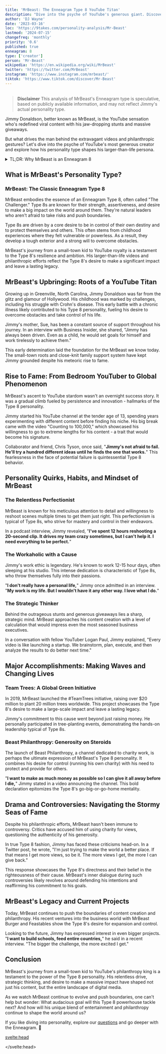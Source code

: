 ```yaml
---
title: 'MrBeast: The Enneagram Type 8 YouTube Titan'
description: "Dive into the psyche of YouTube's generous giant. Discover how MrBeast's Enneagram Type 8 personality fuels his epic videos, philanthropy, and relentless drive for impact."
author: 'DJ Wayne'
date: '2023-03-16'
loc: 'https://9takes.com/personality-analysis/Mr-Beast'
lastmod: '2024-07-15'
changefreq: 'monthly'
priority: '0.6'
published: true
enneagram: 8
type: ['creator']
person: 'Mr-Beast'
wikipedia: 'https://en.wikipedia.org/wiki/MrBeast'
twitter: 'https://twitter.com/MrBeast'
instagram: 'https://www.instagram.com/mrbeast/'
tiktok: 'https://www.tiktok.com/discover/Mr-Beast'
---
```


<!-- redo -->
<!-- chris from mr beast
mr beast girlfriend
mr beast logo
how tall is mr beast
how old is mr beast
featstables

 -->
<script>
	import  PopCard  from "$lib/components/atoms/PopCard.svelte";
</script>

<div
  style="display: flex;
    justify-content: center;
    margin: 1rem 0;
  "
>
  <PopCard
    image={`/types/8s/${'Mr-Beast'}.webp`}
    showIcon={false}
    enneagramType="8"
    displayText="MrBeast"
    subtext=""
  />
</div>

> **Disclaimer** This analysis of MrBeast's Enneagram type is speculative, based on publicly available information, and may not reflect Jimmy's actual personality type.

<p class="firstLetter">Jimmy Donaldson, better known as MrBeast, is the YouTube sensation who's redefined viral content with his jaw-dropping stunts and massive giveaways.</p>

<!-- # The MrBeast Phenomenon: Unveiling the Enigma of YouTube's Generous Giant -->

But what drives the man behind the extravagant videos and philanthropic gestures? Let's dive into the psyche of YouTube's most generous creator and explore how his personality type shapes his larger-than-life persona.

<details>
<summary class="accordion">TL;DR: Why MrBeast is an Enneagram 8</summary>
<div class="panel">
<ul>
<li><b>Influence and Impact</b>: MrBeast's philanthropic exploits and his uncanny ability to sway the digital world underline his Enneagram Type 8 persona. His quest for making a tangible difference mirrors Type 8's inherent drive to influence their environment, a testament to his powerful presence online.
</li>
<li><b>Inner World and Autonomy</b>: Beneath the YouTube persona, MrBeast is a staunch defender of his independence. His strategic decision to retain autonomy over his work, resisting the pull of external control, aligns with Type 8's intense desire to protect their sovereignty.
</li>
<li><b>Controversies and Empathy</b>: MrBeast's journey is not without controversies, from allegations about his team's working conditions to the debates around his grand giveaways. Yet, these challenges echo the Type 8's core fear of being harmed or controlled by others. Understanding this can spark empathy towards the Challenger navigating the public eye.</li>
<li><b>Core Motivation</b>: MrBeast's actions, grand or subtle, can be traced back to his core motivation as a Type 8 – the desire to protect themselves and their independence. Whether it's his philanthropy, his response to controversies, or his insistence on autonomy, everything feeds into this fundamental desire, revealing a multi-dimensional picture of MrBeast as a true Enneagram Type 8.
</li>
</ul>
  </div>
</details>

## What is MrBeast's Personality Type?

### MrBeast: The Classic Enneagram Type 8

MrBeast embodies the essence of an Enneagram Type 8, often called "The Challenger." Type 8s are known for their strength, assertiveness, and desire to make a big impact on the world around them. They're natural leaders who aren't afraid to take risks and push boundaries.

Type 8s are driven by a core desire to be in control of their own destiny and to protect themselves and others. This often stems from childhood experiences where they felt vulnerable or powerless. As a result, they develop a tough exterior and a strong will to overcome obstacles.

MrBeast's journey from a small-town kid to YouTube royalty is a testament to the Type 8's resilience and ambition. His larger-than-life videos and philanthropic efforts reflect the Type 8's desire to make a significant impact and leave a lasting legacy.

## MrBeast's Upbringing: Roots of a YouTube Titan

Growing up in Greenville, North Carolina, Jimmy Donaldson was far from the glitz and glamour of Hollywood. His childhood was marked by challenges, including his struggle with Crohn's disease. This early battle with a chronic illness likely contributed to his Type 8 personality, fueling his desire to overcome obstacles and take control of his life.

Jimmy's mother, Sue, has been a constant source of support throughout his journey. In an interview with Business Insider, she shared, "Jimmy has always been driven. Even as a child, he would set goals for himself and work tirelessly to achieve them."

This early determination laid the foundation for the MrBeast we know today. The small-town roots and close-knit family support system have kept Jimmy grounded despite his meteoric rise to fame.

## Rise to Fame: From Bedroom YouTuber to Global Phenomenon

MrBeast's ascent to YouTube stardom wasn't an overnight success story. It was a gradual climb fueled by persistence and innovation - hallmarks of the Type 8 personality.

Jimmy started his YouTube channel at the tender age of 13, spending years experimenting with different content before finding his niche. His big break came with the video "Counting to 100,000," which showcased his willingness to go to extreme lengths for his content - a trait that would become his signature.

Collaborator and friend, Chris Tyson, once said, "**Jimmy's not afraid to fail. He'll try a hundred different ideas until he finds the one that works.**" This fearlessness in the face of potential failure is quintessential Type 8 behavior.

## Personality Quirks, Habits, and Mindset of MrBeast

### The Relentless Perfectionist

MrBeast is known for his meticulous attention to detail and willingness to reshoot scenes multiple times to get them just right. This perfectionism is typical of Type 8s, who strive for mastery and control in their endeavors.

In a podcast interview, Jimmy revealed, "**I've spent 12 hours reshooting a 20-second clip. It drives my team crazy sometimes, but I can't help it. I need everything to be perfect.**"

### The Workaholic with a Cause

Jimmy's work ethic is legendary. He's known to work 12-15 hour days, often sleeping at his studio. This intense dedication is characteristic of Type 8s, who throw themselves fully into their passions.

"**I don't really have a personal life,**" Jimmy once admitted in an interview. "**My work is my life. But I wouldn't have it any other way. I love what I do.**"

### The Strategic Thinker

Behind the outrageous stunts and generous giveaways lies a sharp, strategic mind. MrBeast approaches his content creation with a level of calculation that would impress even the most seasoned business executives.

In a conversation with fellow YouTuber Logan Paul, Jimmy explained, "Every video is like launching a startup. We brainstorm, plan, execute, and then analyze the results to do better next time."

## Major Accomplishments: Making Waves and Changing Lives

### Team Trees: A Global Green Initiative

In 2019, MrBeast launched the #TeamTrees initiative, raising over $20 million to plant 20 million trees worldwide. This project showcases the Type 8's desire to make a large-scale impact and leave a lasting legacy.

Jimmy's commitment to this cause went beyond just raising money. He personally participated in tree-planting events, demonstrating the hands-on leadership typical of Type 8s.

### Beast Philanthropy: Generosity on Steroids

The launch of Beast Philanthropy, a channel dedicated to charity work, is perhaps the ultimate expression of MrBeast's Type 8 personality. It combines his desire for control (running his own charity) with his need to protect and provide for others.

"**I want to make as much money as possible so I can give it all away before I die,**" Jimmy stated in a video announcing the channel. This bold declaration epitomizes the Type 8's go-big-or-go-home mentality.

## Drama and Controversies: Navigating the Stormy Seas of Fame

Despite his philanthropic efforts, MrBeast hasn't been immune to controversy. Critics have accused him of using charity for views, questioning the authenticity of his generosity.

In true Type 8 fashion, Jimmy has faced these criticisms head-on. In a Twitter post, he wrote, "I'm just trying to make the world a better place. If that means I get more views, so be it. The more views I get, the more I can give back."

This response showcases the Type 8's directness and their belief in the righteousness of their cause. MrBeast's inner dialogue during such controversies likely revolves around defending his intentions and reaffirming his commitment to his goals.

## MrBeast's Legacy and Current Projects

Today, MrBeast continues to push the boundaries of content creation and philanthropy. His recent ventures into the business world with MrBeast Burger and Feastables show the Type 8's desire for expansion and control.

Looking to the future, Jimmy has expressed interest in even bigger projects. "**I want to build schools, feed entire countries,**" he said in a recent interview. "The bigger the challenge, the more excited I get."

## Conclusion

MrBeast's journey from a small-town kid to YouTube's philanthropy king is a testament to the power of the Type 8 personality. His relentless drive, strategic thinking, and desire to make a massive impact have shaped not just his content, but the entire landscape of digital media.

As we watch MrBeast continue to evolve and push boundaries, one can't help but wonder: What audacious goal will this Type 8 powerhouse tackle next? And how will his unique blend of entertainment and philanthropy continue to shape the world around us?

If you like diving into personality, explore our <a href="/questions" >questions</a> and go deeper with the Enneagram. 🚀

<svelte:head>

<script type="application/ld+json">
{
  "@context": "http://schema.org",
  "@graph": [
    {
      "@type": "Article",
      "articleBody": "This article goes a deep dive into the personality traits of MrBeast, proposing him as a representation of Enneagram Type 8. Known for his assertiveness, control, and desire to influence, MrBeast embodies many characteristics of Type 8 personalities. Go into the various facets of MrBeast's life and career that demonstrate his Type 8 traits, including his ambitious charity work, audacious YouTube stunts, and determination in the face of adversity.",
      "creator": {
        "@type": "Person",
        "name": "DJ Wayne",
        "sameAs": ["https://www.instagram.com/djwayne3/", "https://www.youtube.com/@djwayne3", "https://www.linkedin.com/in/davidtwayne/", "https://twitter.com/djwayne3"
        ]
      },
      "author": {
        "@type": "Person",
        "name": "DJ Wayne",
        "sameAs": ["https://www.instagram.com/djwayne3/", "https://www.youtube.com/@djwayne3", "https://www.linkedin.com/in/davidtwayne/", "https://twitter.com/djwayne3"
        ]
      },
      "dateModified": {
        "@type": "Date",
        "@value": "2023-07-15"
      },
      "datePublished": {
        "@type": "Date",
        "@value": "2023-06-21"
      },
      "description": "This blog post examines why MrBeast might be an Enneagram Type 8. It focuses on his personality traits, motivations, his inner world, controversies he's faced, and how these elements might be related to the core attributes of a Type 8.",
      "headline": "Inside The Mind of MrBeast: An Enneagram Type 8's Quest for Influence",
      "image": {
        "@type": "ImageObject",
        "height": 900,
        "url": "https://9takes.com/types/8s/Mr_Beast.webp",
        "width": 900
      },
      "mainEntityOfPage": {
        "@id": "https://9takes.com/personality-analysis/Mr-Beast",
        "@type": "WebPage"
      },
      "mentions": {
        "@type": "Person",
        "name": "MrBeast",
        "sameAs": ["https://en.wikipedia.org/wiki/MrBeast", "https://twitter.com/MrBeast", "https://www.instagram.com/MrBeast/", "https://www.tiktok.com/discover/Mr-Beast"]
      },
      "publisher": {
        "@type": "Organization",
        "sameAs": ["https://www.instagram.com/9takesdotcom/", "https://twitter.com/9takesdotcom"],
        "logo": {
          "@type": "ImageObject",
          "url": "https://9takes.com/brand/aero.png"
        },
        "name": "9takes"
      }
    },
    {
      "@type": "FAQPage",
      "mainEntity": [
        {
          "@type": "Question",
          "acceptedAnswer": {
            "@type": "Answer",
            "text": "MrBeast displays many characteristics of Enneagram Type 8 personalities. This includes his assertiveness, desire for control, and strong will to influence others. These traits stem from his core motivation to protect himself and remain independent, typical of Type 8 individuals."
          },
          "name": "Why is MrBeast considered an Enneagram Type 8?"
        },
        {
          "@type": "Question",
          "acceptedAnswer": {
            "@type": "Answer",
            "text": "MrBeast's charitable initiatives, his audacious YouTube content, which often involves asserting control over situations, and his willingness to confront challenges head-on are indicative of his Type 8 personality. His ability to maintain his independence despite his high-profile status reflects the resilience and personal power of Type 8 individuals."
          },
          "name": "What are some examples of MrBeast's Type 8 characteristics?"
        },
        {
          "@type": "Question",
          "acceptedAnswer": {
            "@type": "Answer",
            "text": "MrBeast, real name Jimmy Donaldson, is known for his assertive, bold, and ambitious personality. He is driven, energetic, and highly determined, often pushing boundaries with his audacious challenges and generous philanthropic projects. MrBeast is confident and often takes control of situations, displaying a strength of character and a protective demeanor towards those in need."
          },
          "name": "What is MrBeast's personality?"
        },
        {
          "@type": "Question",
          "acceptedAnswer": {
            "@type": "Answer",
            "text": "Based on an analysis of his personality traits, behaviors, and motivations, MrBeast appears to align with the Enneagram Type 8, also known as the Challenger. This type is characterized by a desire to influence their environment, maintain control, and protect themselves from vulnerability. They are often self-confident, strong, and assertive, all traits seen in MrBeast's public persona and actions."
          },
          "name": "What is MrBeast's Enneagram type?"
        }
      ]
    }
  ]
}
</script>

</svelte:head>

<style lang="scss"></style>
